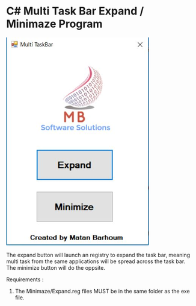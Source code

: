 # C# Multi Task Bar Expand / Minimaze Program

<img src="Example.JPG">

The expand button will launch an registry to expand the task bar, meaning multi task from the same applications will be spread across the task bar.
The minimize button will do the oppsite.

Requirements : 
<br>
1. The Minimaze/Expand.reg files MUST be in the same folder as the exe file.
